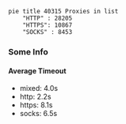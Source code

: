 
```mermaid
pie title 40315 Proxies in list
    "HTTP" : 28205
    "HTTPS": 10867
    "SOCKS" : 8453
```

### Some Info
#### Average Timeout

- mixed: 4.0s
- http: 2.2s
- https: 8.1s
- socks: 6.5s